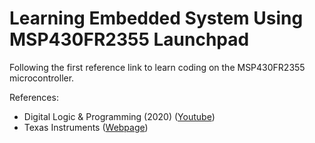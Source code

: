 # Learning Embedded System Using MSP430FR2355 Launchpad
Following the first reference link to learn coding on the MSP430FR2355 microcontroller.

References:
- Digital Logic & Programming (2020) (<a href="https://www.youtube.com/watch?v=KfFBEBN5UHU&list=PL643xA3Ie_EuHoNV7AgvJXq-z1hrE8vsm&index=1">Youtube</a>)
- Texas Instruments (<a href="https://www.ti.com/tool/MSP-EXP430FR2355">Webpage</a>)
